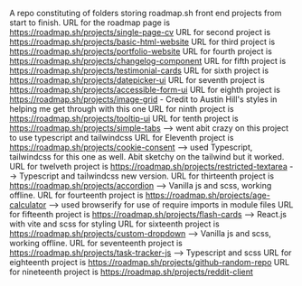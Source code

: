 A repo constituting of folders storing roadmap.sh front end projects from start to finish.
URL for the roadmap page is https://roadmap.sh/projects/single-page-cv
URL for second project is https://roadmap.sh/projects/basic-html-website
URL for third project is https://roadmap.sh/projects/portfolio-website
URL for fourth project is https://roadmap.sh/projects/changelog-component
URL for fifth project is https://roadmap.sh/projects/testimonial-cards
URL for sixth project is https://roadmap.sh/projects/datepicker-ui
URL for seventh project is https://roadmap.sh/projects/accessible-form-ui
URL for eighth project is https://roadmap.sh/projects/image-grid - Credit to Austin Hill's styles in helping me get through with this one
URL for ninth project is https://roadmap.sh/projects/tooltip-ui
URL for tenth project is https://roadmap.sh/projects/simple-tabs --> went abit crazy on this project to use typescript and tailwindcss
URL for Eleventh project is https://roadmap.sh/projects/cookie-consent --> used Typescript, tailwindcss for this one as well. Abit sketchy on the tailwind but it worked.
URL for twelveth project is https://roadmap.sh/projects/restricted-textarea --> Typescript and tailwindcss new version.
URL for thirteenth project is https://roadmap.sh/projects/accordion --> Vanilla js and scss, working offline.
URL for fourteenth project is https://roadmap.sh/projects/age-calculator --> used browserify for use of require imports in module files
URL for fifteenth project is https://roadmap.sh/projects/flash-cards --> React.js with vite and scss for styling
URL for sixteenth project is https://roadmap.sh/projects/custom-dropdown --> Vanilla js and scss, working offline.
URL for seventeenth project is https://roadmap.sh/projects/task-tracker-js --> Typescript and scss
URL for eighteenth project is https://roadmap.sh/projects/github-random-repo
URL for nineteenth project is https://roadmap.sh/projects/reddit-client
